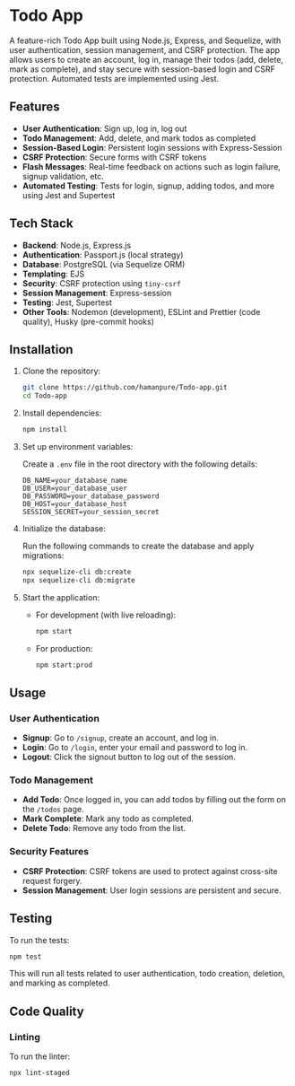 # Todo App

A feature-rich Todo App built using Node.js, Express, and Sequelize, with user authentication, session management, and CSRF protection. The app allows users to create an account, log in, manage their todos (add, delete, mark as complete), and stay secure with session-based login and CSRF protection. Automated tests are implemented using Jest.

## Features

- **User Authentication**: Sign up, log in, log out
- **Todo Management**: Add, delete, and mark todos as completed
- **Session-Based Login**: Persistent login sessions with Express-Session
- **CSRF Protection**: Secure forms with CSRF tokens
- **Flash Messages**: Real-time feedback on actions such as login failure, signup validation, etc.
- **Automated Testing**: Tests for login, signup, adding todos, and more using Jest and Supertest

## Tech Stack

- **Backend**: Node.js, Express.js
- **Authentication**: Passport.js (local strategy)
- **Database**: PostgreSQL (via Sequelize ORM)
- **Templating**: EJS
- **Security**: CSRF protection using `tiny-csrf`
- **Session Management**: Express-session
- **Testing**: Jest, Supertest
- **Other Tools**: Nodemon (development), ESLint and Prettier (code quality), Husky (pre-commit hooks)

## Installation

1. Clone the repository:

   ```bash
   git clone https://github.com/hamanpure/Todo-app.git
   cd Todo-app
   ```

2. Install dependencies:

   ```bash
   npm install
   ```

3. Set up environment variables:

   Create a `.env` file in the root directory with the following details:

   ```
   DB_NAME=your_database_name
   DB_USER=your_database_user
   DB_PASSWORD=your_database_password
   DB_HOST=your_database_host
   SESSION_SECRET=your_session_secret
   ```

4. Initialize the database:

   Run the following commands to create the database and apply migrations:

   ```bash
   npx sequelize-cli db:create
   npx sequelize-cli db:migrate
   ```

5. Start the application:

   - For development (with live reloading):

     ```bash
     npm start
     ```

   - For production:

     ```bash
     npm start:prod
     ```

## Usage

### User Authentication

- **Signup**: Go to `/signup`, create an account, and log in.
- **Login**: Go to `/login`, enter your email and password to log in.
- **Logout**: Click the signout button to log out of the session.

### Todo Management

- **Add Todo**: Once logged in, you can add todos by filling out the form on the `/todos` page.
- **Mark Complete**: Mark any todo as completed.
- **Delete Todo**: Remove any todo from the list.

### Security Features

- **CSRF Protection**: CSRF tokens are used to protect against cross-site request forgery.
- **Session Management**: User login sessions are persistent and secure.

## Testing

To run the tests:

```bash
npm test
```

This will run all tests related to user authentication, todo creation, deletion, and marking as completed.

## Code Quality

### Linting

To run the linter:

```bash
npx lint-staged
```
